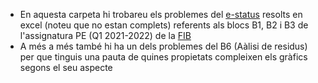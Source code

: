 - En aquesta carpeta hi trobareu els problemes del [e-status](https://ka.upc.edu/usuarios/login) resolts en excel (noteu que no estan complets) referents als blocs B1, B2 i B3 de l'assignatura PE (Q1 2021-2022) de la [FIB](https://fib.upc.edu/)
- A més a més també hi ha un dels problemes del B6 (Aàlisi de residus) per que tinguis una pauta de quines propietats compleixen els gràfics segons el seu aspecte
